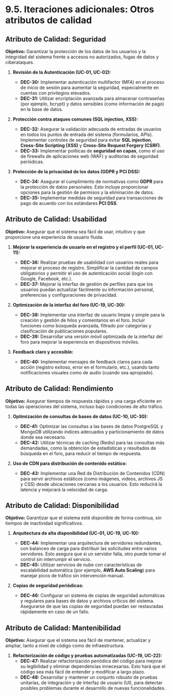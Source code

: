 # 9.5. Iteraciones adicionales: Otros atributos de calidad

## Atributo de Calidad: Seguridad

**Objetivo:** Garantizar la protección de los datos de los usuarios y la integridad del sistema frente a accesos no autorizados, fugas de datos y ciberataques.

1. **Revisión de la Autenticación (UC-01, UC-02):**
   - **DEC-30:** Implementar autenticación multifactor (MFA) en el proceso de inicio de sesión para aumentar la seguridad, especialmente en cuentas con privilegios elevados.
   - **DEC-31:** Utilizar encriptación avanzada para almacenar contraseñas (por ejemplo, bcrypt) y datos sensibles (como información de pago) en la base de datos.
   
2. **Protección contra ataques comunes (SQL injection, XSS):**
   - **DEC-32:** Asegurar la validación adecuada de entradas de usuarios en todos los puntos de entrada del sistema (formularios, APIs). Implementar controles de seguridad para evitar **SQL injection**, **Cross-Site Scripting (XSS)** y **Cross-Site Request Forgery (CSRF)**.
   - **DEC-33:** Implementar políticas de **seguridad en capas**, como el uso de firewalls de aplicaciones web (WAF) y auditorías de seguridad periódicas.
3. **Protección de la privacidad de los datos (GDPR y PCI DSS):**
   - **DEC-34:** Asegurar el cumplimiento de normativas como **GDPR** para la protección de datos personales. Esto incluye proporcionar opciones para la gestión de permisos y la eliminación de datos.
   - **DEC-35:** Implementar medidas de seguridad para transacciones de pago de acuerdo con los estándares **PCI DSS**.
     
## Atributo de Calidad: Usabilidad

**Objetivo:** Asegurar que el sistema sea fácil de usar, intuitivo y que proporcione una experiencia de usuario fluida.

1. **Mejorar la experiencia de usuario en el registro y el perfil (UC-01, UC-11):**
   - **DEC-36:** Realizar pruebas de usabilidad con usuarios reales para mejorar el proceso de registro. Simplificar la cantidad de campos obligatorios y permitir el uso de autenticación social (login con Google, Facebook, etc.).
   - **DEC-37:** Mejorar la interfaz de gestión de perfiles para que los usuarios puedan actualizar fácilmente su información personal, preferencias y configuraciones de privacidad.
     
2. **Optimización de la interfaz del foro (UC-19, UC-30):**
   - **DEC-38:** Implementar una interfaz de usuario limpia y simple para la creación y gestión de hilos y comentarios en el foro. Incluir funciones como búsqueda avanzada, filtrado por categorías y clasificación de publicaciones populares.
   - **DEC-39:** Desarrollar una versión móvil optimizada de la interfaz del foro para mejorar la experiencia en dispositivos móviles.
     
3. **Feedback claro y accesible:**
   - **DEC-40:** Implementar mensajes de feedback claros para cada acción (registro exitoso, error en el formulario, etc.), usando tanto notificaciones visuales como de audio (cuando sea apropiado).

## Atributo de Calidad: Rendimiento

**Objetivo:** Asegurar tiempos de respuesta rápidos y una carga eficiente en todas las operaciones del sistema, incluso bajo condiciones de alto tráfico.

1. **Optimización de consultas de bases de datos (UC-10, UC-30):**
   - **DEC-41:** Optimizar las consultas a las bases de datos PostgreSQL y MongoDB utilizando índices adecuados y particionamiento de datos donde sea necesario.
   - **DEC-42:** Utilizar técnicas de caching (Redis) para las consultas más demandadas, como la obtención de estadísticas y resultados de búsqueda en el foro, para reducir el tiempo de respuesta.

2. **Uso de CDN para distribución de contenido estático:**
   - **DEC-43:** Implementar una Red de Distribución de Contenidos (CDN) para servir archivos estáticos (como imágenes, videos, archivos JS y CSS) desde ubicaciones cercanas a los usuarios. Esto reducirá la latencia y mejorará la velocidad de carga.

## Atributo de Calidad: Disponibilidad

**Objetivo:** Garantizar que el sistema esté disponible de forma continua, sin tiempos de inactividad significativos.

1. **Arquitectura de alta disponibilidad (UC-01, UC-19, UC-10):**
   - **DEC-44:** Implementar una arquitectura de servidores redundantes, con balanceo de carga para distribuir las solicitudes entre varios servidores. Esto asegura que si un servidor falla, otro puede tomar el control sin interrumpir el servicio.
   - **DEC-45:** Utilizar servicios de nube con características de escalabilidad automática (por ejemplo, **AWS Auto Scaling**) para manejar picos de tráfico sin intervención manual.

2. **Copias de seguridad periódicas:**
   - **DEC-46:** Configurar un sistema de copias de seguridad automáticas y regulares para bases de datos y archivos críticos del sistema. Asegurarse de que las copias de seguridad puedan ser restauradas rápidamente en caso de un fallo.

## Atributo de Calidad: Mantenibilidad

**Objetivo:** Asegurar que el sistema sea fácil de mantener, actualizar y ampliar, tanto a nivel de código como de infraestructura.

1. **Refactorización de código y pruebas automatizadas (UC-19, UC-22):**
   - **DEC-47:** Realizar refactorización periódica del código para mejorar su legibilidad y eliminar dependencias innecesarias. Esto hará que el código sea más fácil de entender y modificar a largo plazo.
   - **DEC-48:** Desarrollar y mantener un conjunto robusto de pruebas unitarias, de integración y de interfaz de usuario (UI), para detectar posibles problemas durante el desarrollo de nuevas funcionalidades.

